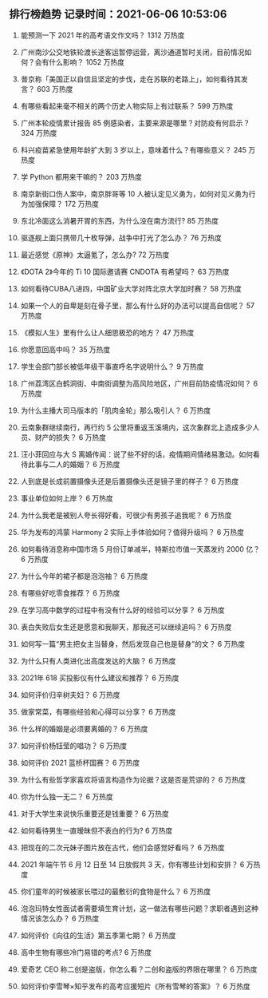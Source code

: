 
## 排行榜趋势 记录时间：2021-06-06 10:53:06
  
  1. 能预测一下 2021 年的高考语文作文吗？ 1312 万热度
    
  2. 广州南沙公交地铁轮渡长途客运暂停运营，离沙通道暂时关闭，目前情况如何？会有什么影响？ 1052 万热度
    
  3. 普京称「美国正以自信且坚定的步伐，走在苏联的老路上」，如何看待其发言？ 603 万热度
    
  4. 有哪些看起来毫不相关的两个历史人物实际上有过联系？ 599 万热度
    
  5. 广州本轮疫情累计报告 85 例感染者，主要来源是哪里？对防疫有何启示？ 324 万热度
    
  6. 科兴疫苗紧急使用年龄扩大到 3 岁以上，意味着什么？有哪些意义？ 245 万热度
    
  7. 学 Python 都用来干嘛的？ 203 万热度
    
  8. 南京新街口伤人案中，南京胖哥等 10 人被认定见义勇为，如何对见义勇为行为加强保障？ 172 万热度
    
  9. 东北冷面这么消暑开胃的东西，为什么没在南方流行? 85 万热度
    
  10. 驱逐舰上面只携带几十枚导弹，战争中打光了怎么办？ 76 万热度
    
  11. 最近感觉《原神》太逼氪了，怎么办? 72 万热度
    
  12. 《DOTA 2》今年的 Ti 10 国际邀请赛 CNDOTA 有希望吗？ 63 万热度
    
  13. 如何看待CUBA八进四，中国矿业大学对阵北京大学加时赛？ 58 万热度
    
  14. 如果一个人的自卑是刻在骨子里，那么有什么好的办法可以提高自信呢？ 57 万热度
    
  15. 《模拟人生》里有什么让人细思极恐的地方？ 47 万热度
    
  16. 你愿意回高中吗？ 35 万热度
    
  17. 学生会部门部长被低年级干事直呼名字说明什么？ 9 万热度
    
  18. 广州荔湾区白鹤洞街、中南街调整为高风险地区，广州目前防疫情况如何？ 6 万热度
    
  19. 为什么主播大司马版本的「肌肉金轮」那么吸引人？ 6 万热度
    
  20. 云南象群继续南行，再行约 5 公里将重返玉溪境内，这次象群北上造成多少人员、财产的损失？ 6 万热度
    
  21. 汪小菲回应与大 S 离婚传闻：说了些不好的话，疫情期间情绪易激动。如何看待此事与二人的婚姻？ 6 万热度
    
  22. 人到底是长成前置摄像头还是后置摄像头还是镜子里的样子？ 6 万热度
    
  23. 事业单位如何上岸？ 6 万热度
    
  24. 为什么我老是被别人夸长得好看，可很少有男孩子追我呢？ 6 万热度
    
  25. 华为发布的鸿蒙 Harmony 2 实际上手体验如何？值得升级吗？ 6 万热度
    
  26. 如何看待消息称中国市场 5 月份订单减半，特斯拉市值一天蒸发约 2000 亿？ 6 万热度
    
  27. 为什么今年的裙子都是泡泡袖？ 6 万热度
    
  28. 有哪些好吃零食推荐？ 6 万热度
    
  29. 在学习高中数学的过程中有没有什么好的经验可以分享？ 6 万热度
    
  30. 表白失败后女生还是愿意和我聊天，那我还可以继续追吗？ 6 万热度
    
  31. 如何写一篇“男主把女主当替身，然后发现自己也是替身”的文？ 6 万热度
    
  32. 为什么只有人类进化出高度发达的大脑？ 6 万热度
    
  33. 2021年 618 买投影仪有什么建议和推荐？ 6 万热度
    
  34. 如何评价归辛树夫妇？ 6 万热度
    
  35. 做家常菜，有哪些经验和心得可以分享？ 6 万热度
    
  36. 什么样的婚姻是必须要离婚的？ 6 万热度
    
  37. 如何评价杨钰莹的唱功？ 6 万热度
    
  38. 如何评价 2021 蓝桥杯国赛？ 6 万热度
    
  39. 为什么有些哲学家喜欢将语言构造作为论据？这是否是荒谬的？ 6 万热度
    
  40. 你为什么独一无二？ 6 万热度
    
  41. 对于大学生来说快乐重要还是钱重要？ 6 万热度
    
  42. 如何看待男生一直暧昧但不表白的行为? 6 万热度
    
  43. 把现在的二次元妹子图片放在古代，他们会感觉好看吗？ 6 万热度
    
  44. 2021 年端午节 6 月 12 日至 14 日放假共 3 天，你有哪些计划和安排？ 6 万热度
    
  45. 你们童年的时候被家长喂过的最敷衍的食物是什么？ 6 万热度
    
  46. 泡泡玛特女性面试者需要填生育计划，这一做法有哪些问题？求职者遇到这种情况该怎么办？ 6 万热度
    
  47. 如何评价《向往的生活》第五季第七期？ 6 万热度
    
  48. 高中生物有哪些冷门易错的考点? 6 万热度
    
  49. 爱奇艺 CEO 称二创是盗版，你怎么看？二创和盗版的界限在哪里？ 6 万热度
    
  50. 如何评价李雪琴×知乎发布的高考应援短片《所有雪琴的答案》？ 6 万热度
    
